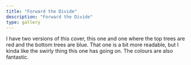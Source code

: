 ```yaml
---
title: "Forward the Divide"
description: "Forward the Divide"
type: gallery
---
```

I have two versions of this cover, this one and one where the top trees are red and the bottom trees are blue. That one is a bit more readable, but I kinda like the swirly thing this one has going on. The colours are also fantastic.